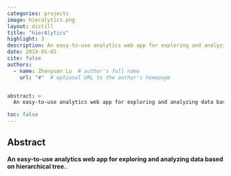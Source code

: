 ```yaml
---
categories: projects
image: hieralytics.png
layout: distill
title: "hierAlytics"
highlight: 3
description: An easy-to-use analytics web app for exploring and analyzing data based on hierarchical tree.
date: 2019-05-02
cite: false
authors:
  - name: Zhenyuan Lu  # author's full name
    url: "#"  # optional URL to the author's homepage


abstract: >
  An easy-to-use analytics web app for exploring and analyzing data based on hierarchical tree.

toc: false
---
```


## Abstract

<strong>
An easy-to-use analytics web app for exploring and analyzing data based on hierarchical tree.</strong>.
